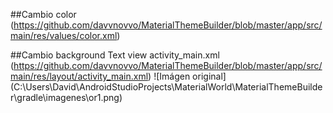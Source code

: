 ##Cambio color <!--Color primary (light)-->
(https://github.com/davvnovvo/MaterialThemeBuilder/blob/master/app/src/main/res/values/color.xml)

##Cambio background Text view activity_main.xml
(https://github.com/davvnovvo/MaterialThemeBuilder/blob/master/app/src/main/res/layout/activity_main.xml)
![Imágen original] (C:\Users\David\AndroidStudioProjects\MaterialWorld\MaterialThemeBuilder\gradle\imagenes\or1.png)